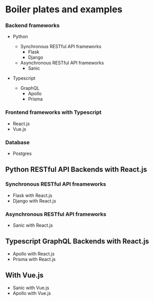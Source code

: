 # Boiler plates and examples
### Backend frameworks
* Python
  * Synchronous RESTful API frameworks
    * Flask
    * Django
  * Asynchronous RESTful API frameworks
    * Sanic

* Typescript
  * GraphQL
    * Apollo
    * Prisma

### Frontend frameworks with Typescript
* React.js
* Vue.js

### Database
* Postgres

## Python RESTful API Backends with React.js

### Synchronous RESTful API freameworks
* Flask with React.js
* Django with React.js

### Asynchronous RESTful API frameworks
* Sanic with React.js

## Typescript GraphQL Backends with React.js
* Apollo with React.js
* Prisma with React.js

## With Vue.js
* Sanic with Vue.js
* Apollo with Vue.js


